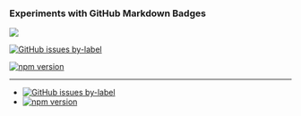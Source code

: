 ### Experiments with GitHub Markdown Badges

[![](https://img.shields.io/github/issues/smartdown/smartdown/good%20first%20issue.svg)](https://github.com/smartdown/smartdown/issues?q=is%3Aissue+is%3Aopen+label%3A%22good+first+issue%22)

[![GitHub issues by-label](https://img.shields.io/github/issues/smartdown/smartdown/good%20first%20issue.svg)](https://github.com/smartdown/smartdown/issues?q=is%3Aissue+is%3Aopen+label%3A%22good+first+issue%22)

[![npm version](https://img.shields.io/npm/v/smartdown.svg)](https://npmjs.org/package/smartdown)

---

- [![GitHub issues by-label](https://img.shields.io/github/issues/smartdown/smartdown/good%20first%20issue.svg)](https://github.com/smartdown/smartdown/issues?q=is%3Aissue+is%3Aopen+label%3A%22good+first+issue%22)
- [![npm version](https://img.shields.io/npm/v/smartdown.svg)](https://npmjs.org/package/smartdown)



